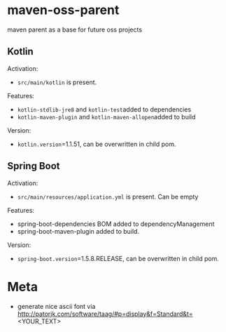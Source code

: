 

# maven-oss-parent

maven parent as a base for future oss projects

## Kotlin

Activation:

* `src/main/kotlin` is present.

Features:

* `kotlin-stdlib-jre8` and `kotlin-test`added to dependencies
* `kotlin-maven-plugin`  and `kotlin-maven-allopen`added to build

Version:

* `kotlin.version`=1.1.51, can be overwritten in child pom.

## Spring Boot

Activation: 

* `src/main/resources/application.yml` is present. Can be empty

Features:

* spring-boot-dependencies BOM added to dependencyManagement
* spring-boot-maven-plugin added to build.

Version:

* `spring-boot.version`=1.5.8.RELEASE, can be overwritten in child pom. 

# Meta

* generate nice ascii font via http://patorjk.com/software/taag/#p=display&f=Standard&t=<YOUR_TEXT>
